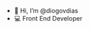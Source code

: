 - 👋 Hi, I’m @diogovdias
- 💻 Front End Developer

<!---
diogovdias/diogovdias is a ✨ special ✨ repository because its `README.md` (this file) appears on your GitHub profile.
You can click the Preview link to take a look at your changes.
--->

